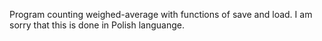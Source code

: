 Program counting weighed-average with functions of save and load.
I am sorry that this is done in Polish languange.
